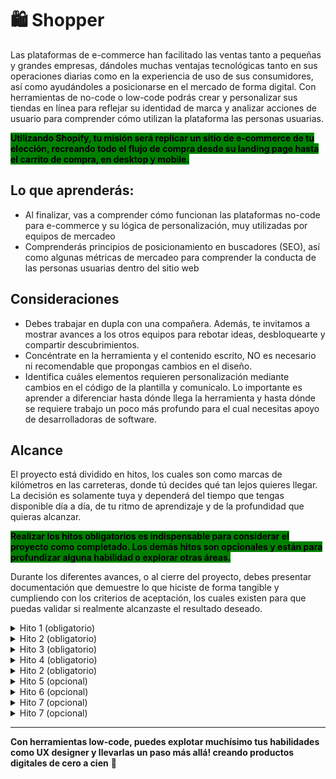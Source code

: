 # 🛍️ Shopper

Las plataformas de e-commerce han facilitado las ventas tanto a pequeñas y grandes empresas, dándoles muchas ventajas tecnológicas tanto en sus operaciones diarias como en la experiencia de uso de sus consumidores, así como ayudándoles a posicionarse en el mercado de forma digital. Con herramientas de no-code o low-code podrás crear y personalizar sus tiendas en línea para reflejar su identidad de marca y analizar acciones de usuario para comprender cómo utilizan la plataforma las personas usuarias.

<mark style="background-color:green;">**Utilizando Shopify, tu misión será replicar un sitio de e-commerce de tu elección, recreando todo el flujo de compra desde su landing page hasta el carrito de compra, en desktop y mobile.**</mark>



## Lo que aprenderás:

* Al finalizar, vas a comprender cómo funcionan las plataformas no-code para e-commerce y su lógica de personalización, muy utilizadas por equipos de mercadeo
* Comprenderás principios de posicionamiento en buscadores (SEO), así como algunas métricas de mercadeo para comprender la conducta de las personas usuarias dentro del sitio web

## Consideraciones

* Debes trabajar en dupla con una compañera. Además, te invitamos a mostrar avances a los otros equipos para rebotar ideas, desbloquearte y compartir descubrimientos.
* Concéntrate en la herramienta y el contenido escrito, NO es necesario ni recomendable que propongas cambios en el diseño.&#x20;
* Identifica cuáles elementos requieren personalización mediante cambios en el código de la plantilla y comunícalo. Lo importante es aprender a diferenciar hasta dónde llega la herramienta y hasta dónde se requiere trabajo un poco más profundo para el cual necesitas apoyo de desarrolladoras de software.



## Alcance

El proyecto está dividido en hitos, los cuales son como marcas de kilómetros en las carreteras, donde tú decides qué tan lejos quieres llegar. La decisión es solamente tuya y dependerá del tiempo que tengas disponible día a día, de tu ritmo de aprendizaje y de la profundidad que quieras alcanzar.

<mark style="background-color:green;">**Realizar los hitos obligatorios es indispensable para considerar el proyecto como completado. Los demás hitos son opcionales y están para profundizar alguna habilidad o explorar otras áreas.**</mark>

Durante los diferentes avances, o al cierre del proyecto, debes presentar documentación que demuestre lo que hiciste de forma tangible y cumpliendo con los criterios de aceptación, los cuales existen para que puedas validar si realmente alcanzaste el resultado deseado.

<details>

<summary>Hito 1 (obligatorio)</summary>

En construcción :woman\_construction\_worker:&#x20;

</details>

<details>

<summary>Hito 2 (obligatorio)</summary>

En construcción :woman\_construction\_worker:&#x20;

</details>

<details>

<summary>Hito 3 (obligatorio)</summary>

En construcción :woman\_construction\_worker:&#x20;

</details>

<details>

<summary>Hito 4 (obligatorio)</summary>

En construcción :woman\_construction\_worker:&#x20;

</details>

<details>

<summary>Hito 2 (obligatorio)</summary>

En construcción :woman\_construction\_worker:&#x20;

</details>

<details>

<summary>Hito 5 (opcional)</summary>

En construcción :woman\_construction\_worker:&#x20;

</details>

<details>

<summary>Hito 6 (opcional)</summary>

En construcción :woman\_construction\_worker:&#x20;

</details>

<details>

<summary>Hito 7 (opcional)</summary>

En construcción :woman\_construction\_worker:&#x20;

</details>

<details>

<summary>Hito 7 (opcional)</summary>

En construcción :woman\_construction\_worker:&#x20;

</details>

***

&#x20;**Con herramientas low-code, puedes explotar muchísimo tus habilidades como UX designer y llevarlas un paso más allá! creando productos digitales de cero a cien** :rocket:
